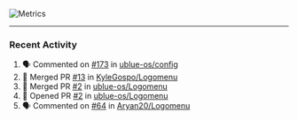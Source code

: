 ![Metrics](https://metrics.lecoq.io/KyleGospo?template=classic&base=header%2C%20activity%2C%20community%2C%20repositories%2C%20metadata&base.indepth=false&base.hireable=false&base.skip=false&config.timezone=America%2FLos_Angeles)

---
### Recent Activity
<!--START_SECTION:activity-->
1. 🗣 Commented on [#173](https://github.com/ublue-os/config/pull/173#issuecomment-1865293916) in [ublue-os/config](https://github.com/ublue-os/config)
2. 🎉 Merged PR [#13](https://github.com/KyleGospo/Logomenu/pull/13) in [KyleGospo/Logomenu](https://github.com/KyleGospo/Logomenu)
3. 🎉 Merged PR [#2](https://github.com/ublue-os/Logomenu/pull/2) in [ublue-os/Logomenu](https://github.com/ublue-os/Logomenu)
4. 💪 Opened PR [#2](https://github.com/ublue-os/Logomenu/pull/2) in [ublue-os/Logomenu](https://github.com/ublue-os/Logomenu)
5. 🗣 Commented on [#64](https://github.com/Aryan20/Logomenu/pull/64#issuecomment-1865273634) in [Aryan20/Logomenu](https://github.com/Aryan20/Logomenu)
<!--END_SECTION:activity-->
